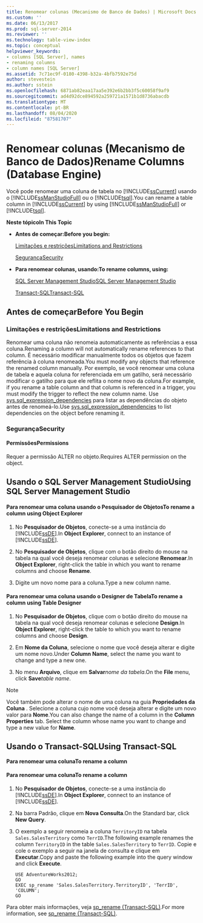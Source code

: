 ```yaml
---
title: Renomear colunas (Mecanismo de Banco de Dados) | Microsoft Docs
ms.custom: ''
ms.date: 06/13/2017
ms.prod: sql-server-2014
ms.reviewer: ''
ms.technology: table-view-index
ms.topic: conceptual
helpviewer_keywords:
- columns [SQL Server], names
- renaming columns
- column names [SQL Server]
ms.assetid: 7c71ec9f-0180-4398-b32a-4bfb7592e75d
author: stevestein
ms.author: sstein
ms.openlocfilehash: 6871ab82eaa17aa5e392e6b2bb3f5c60058f9af9
ms.sourcegitcommit: ad4d92dce894592a259721a1571b1d8736abacdb
ms.translationtype: MT
ms.contentlocale: pt-BR
ms.lasthandoff: 08/04/2020
ms.locfileid: "87581707"
---
```

# <a name="rename-columns-database-engine"></a><span data-ttu-id="b6626-102">Renomear colunas (Mecanismo de Banco de Dados)</span><span class="sxs-lookup"><span data-stu-id="b6626-102">Rename Columns (Database Engine)</span></span>
  <span data-ttu-id="b6626-103">Você pode renomear uma coluna de tabela no [!INCLUDE[ssCurrent](../../includes/sscurrent-md.md)] usando o [!INCLUDE[ssManStudioFull](../../includes/ssmanstudiofull-md.md)] ou o [!INCLUDE[tsql](../../includes/tsql-md.md)].</span><span class="sxs-lookup"><span data-stu-id="b6626-103">You can rename a table column in [!INCLUDE[ssCurrent](../../includes/sscurrent-md.md)] by using [!INCLUDE[ssManStudioFull](../../includes/ssmanstudiofull-md.md)] or [!INCLUDE[tsql](../../includes/tsql-md.md)].</span></span>  
  
 <span data-ttu-id="b6626-104">**Neste tópico**</span><span class="sxs-lookup"><span data-stu-id="b6626-104">**In This Topic**</span></span>  
  
-   <span data-ttu-id="b6626-105">**Antes de começar:**</span><span class="sxs-lookup"><span data-stu-id="b6626-105">**Before you begin:**</span></span>  
  
     [<span data-ttu-id="b6626-106">Limitações e restrições</span><span class="sxs-lookup"><span data-stu-id="b6626-106">Limitations and Restrictions</span></span>](#Restrictions)  
  
     [<span data-ttu-id="b6626-107">Segurança</span><span class="sxs-lookup"><span data-stu-id="b6626-107">Security</span></span>](#Security)  
  
-   <span data-ttu-id="b6626-108">**Para renomear colunas, usando:**</span><span class="sxs-lookup"><span data-stu-id="b6626-108">**To rename columns, using:**</span></span>  
  
     [<span data-ttu-id="b6626-109">SQL Server Management Studio</span><span class="sxs-lookup"><span data-stu-id="b6626-109">SQL Server Management Studio</span></span>](#SSMSProcedure)  
  
     [<span data-ttu-id="b6626-110">Transact-SQL</span><span class="sxs-lookup"><span data-stu-id="b6626-110">Transact-SQL</span></span>](#TsqlProcedure)  
  
##  <a name="before-you-begin"></a><a name="BeforeYouBegin"></a> <span data-ttu-id="b6626-111">Antes de começar</span><span class="sxs-lookup"><span data-stu-id="b6626-111">Before You Begin</span></span>  
  
###  <a name="limitations-and-restrictions"></a><a name="Restrictions"></a> <span data-ttu-id="b6626-112">Limitações e restrições</span><span class="sxs-lookup"><span data-stu-id="b6626-112">Limitations and Restrictions</span></span>  
 <span data-ttu-id="b6626-113">Renomear uma coluna não renomeia automaticamente as referências a essa coluna.</span><span class="sxs-lookup"><span data-stu-id="b6626-113">Renaming a column will not automatically rename references to that column.</span></span> <span data-ttu-id="b6626-114">É necessário modificar manualmente todos os objetos que fazem referência à coluna renomeada.</span><span class="sxs-lookup"><span data-stu-id="b6626-114">You must modify any objects that reference the renamed column manually.</span></span> <span data-ttu-id="b6626-115">Por exemplo, se você renomear uma coluna de tabela e aquela coluna for referenciada em um gatilho, será necessário modificar o gatilho para que ele reflita o nome novo da coluna.</span><span class="sxs-lookup"><span data-stu-id="b6626-115">For example, if you rename a table column and that column is referenced in a trigger, you must modify the trigger to reflect the new column name.</span></span> <span data-ttu-id="b6626-116">Use [sys.sql_expression_dependencies](/sql/relational-databases/system-catalog-views/sys-sql-expression-dependencies-transact-sql) para listar as dependências do objeto antes de renomeá-lo.</span><span class="sxs-lookup"><span data-stu-id="b6626-116">Use [sys.sql_expression_dependencies](/sql/relational-databases/system-catalog-views/sys-sql-expression-dependencies-transact-sql) to list dependencies on the object before renaming it.</span></span>  
  
###  <a name="security"></a><a name="Security"></a> <span data-ttu-id="b6626-117">Segurança</span><span class="sxs-lookup"><span data-stu-id="b6626-117">Security</span></span>  
  
####  <a name="permissions"></a><a name="Permissions"></a> <span data-ttu-id="b6626-118">Permissões</span><span class="sxs-lookup"><span data-stu-id="b6626-118">Permissions</span></span>  
 <span data-ttu-id="b6626-119">Requer a permissão ALTER no objeto.</span><span class="sxs-lookup"><span data-stu-id="b6626-119">Requires ALTER permission on the object.</span></span>  
  
##  <a name="using-sql-server-management-studio"></a><a name="SSMSProcedure"></a> <span data-ttu-id="b6626-120">Usando o SQL Server Management Studio</span><span class="sxs-lookup"><span data-stu-id="b6626-120">Using SQL Server Management Studio</span></span>  
  
#### <a name="to-rename-a-column-using-object-explorer"></a><span data-ttu-id="b6626-121">Para renomear uma coluna usando o Pesquisador de Objetos</span><span class="sxs-lookup"><span data-stu-id="b6626-121">To rename a column using Object Explorer</span></span>  
  
1.  <span data-ttu-id="b6626-122">No **Pesquisador de Objetos**, conecte-se a uma instância do [!INCLUDE[ssDE](../../includes/ssde-md.md)].</span><span class="sxs-lookup"><span data-stu-id="b6626-122">In **Object Explorer**, connect to an instance of [!INCLUDE[ssDE](../../includes/ssde-md.md)].</span></span>  
  
2.  <span data-ttu-id="b6626-123">No **Pesquisador de Objetos**, clique com o botão direito do mouse na tabela na qual você deseja renomear colunas e selecione **Renomear**.</span><span class="sxs-lookup"><span data-stu-id="b6626-123">In **Object Explorer**, right-click the table in which you want to rename columns and choose **Rename**.</span></span>  
  
3.  <span data-ttu-id="b6626-124">Digite um novo nome para a coluna.</span><span class="sxs-lookup"><span data-stu-id="b6626-124">Type a new column name.</span></span>  
  
#### <a name="to-rename-a-column-using-table-designer"></a><span data-ttu-id="b6626-125">Para renomear uma coluna usando o Designer de Tabela</span><span class="sxs-lookup"><span data-stu-id="b6626-125">To rename a column using Table Designer</span></span>  
  
1.  <span data-ttu-id="b6626-126">No **Pesquisador de Objetos**, clique com o botão direito do mouse na tabela na qual você deseja renomear colunas e selecione **Design**.</span><span class="sxs-lookup"><span data-stu-id="b6626-126">In **Object Explorer**, right-click the table to which you want to rename columns and choose **Design**.</span></span>  
  
2.  <span data-ttu-id="b6626-127">Em **Nome da Coluna**, selecione o nome que você deseja alterar e digite um nome novo.</span><span class="sxs-lookup"><span data-stu-id="b6626-127">Under **Column Name**, select the name you want to change and type a new one.</span></span>  
  
3.  <span data-ttu-id="b6626-128">No menu **Arquivo**, clique em **Salvar**_nome da tabela_.</span><span class="sxs-lookup"><span data-stu-id="b6626-128">On the **File** menu, click **Save**_table name_.</span></span>  
  
> [!NOTE]  
>  <span data-ttu-id="b6626-129">Você também pode alterar o nome de uma coluna na guia **Propriedades da Coluna** . Selecione a coluna cujo nome você deseja alterar e digite um novo valor para **Nome**.</span><span class="sxs-lookup"><span data-stu-id="b6626-129">You can also change the name of a column in the **Column Properties** tab. Select the column whose name you want to change and type a new value for **Name**.</span></span>  
  
##  <a name="using-transact-sql"></a><a name="TsqlProcedure"></a> <span data-ttu-id="b6626-130">Usando o Transact-SQL</span><span class="sxs-lookup"><span data-stu-id="b6626-130">Using Transact-SQL</span></span>  
 <span data-ttu-id="b6626-131">**Para renomear uma coluna**</span><span class="sxs-lookup"><span data-stu-id="b6626-131">**To rename a column**</span></span>  
  
#### <a name="to-rename-a-column"></a><span data-ttu-id="b6626-132">Para renomear uma coluna</span><span class="sxs-lookup"><span data-stu-id="b6626-132">To rename a column</span></span>  
  
1.  <span data-ttu-id="b6626-133">No **Pesquisador de Objetos**, conecte-se a uma instância do [!INCLUDE[ssDE](../../includes/ssde-md.md)].</span><span class="sxs-lookup"><span data-stu-id="b6626-133">In **Object Explorer**, connect to an instance of [!INCLUDE[ssDE](../../includes/ssde-md.md)].</span></span>  
  
2.  <span data-ttu-id="b6626-134">Na barra Padrão, clique em **Nova Consulta**.</span><span class="sxs-lookup"><span data-stu-id="b6626-134">On the Standard bar, click **New Query**.</span></span>  
  
3.  <span data-ttu-id="b6626-135">O exemplo a seguir renomeia a coluna `TerritoryID` na tabela `Sales.SalesTerritory` como `TerrID`.</span><span class="sxs-lookup"><span data-stu-id="b6626-135">The following example renames the column `TerritoryID` in the table `Sales.SalesTerritory` to `TerrID`.</span></span> <span data-ttu-id="b6626-136">Copie e cole o exemplo a seguir na janela de consulta e clique em **Executar**.</span><span class="sxs-lookup"><span data-stu-id="b6626-136">Copy and paste the following example into the query window and click **Execute**.</span></span>  
  
    ```  
    USE AdventureWorks2012;  
    GO  
    EXEC sp_rename 'Sales.SalesTerritory.TerritoryID', 'TerrID', 'COLUMN';  
    GO  
    ```  
  
 <span data-ttu-id="b6626-137">Para obter mais informações, veja [sp_rename &#40;Transact-SQL&#41;](/sql/relational-databases/system-stored-procedures/sp-rename-transact-sql).</span><span class="sxs-lookup"><span data-stu-id="b6626-137">For more information, see [sp_rename &#40;Transact-SQL&#41;](/sql/relational-databases/system-stored-procedures/sp-rename-transact-sql).</span></span>  
  
  

